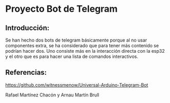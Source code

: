 # Proyecto Bot de Telegram
## Introducción:
Se han hecho dos bots de telegram básicamente porque al no usar componentes extra, se ha considerado que para tener más contenido se podrían hacer dos. 
Uno consiste más en la interacción directa con la esp32 y el otro que es para hacer una lista de comandos interactivos.
## Referencias:
https://github.com/witnessmenow/Universal-Arduino-Telegram-Bot

Rafael Martínez Chacón y Arnau Martín Brull
